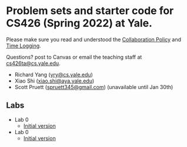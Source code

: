 # Problem sets and starter code for CS426 (Spring 2022) at Yale.

Please make sure you read and understood the [Collaboration Policy](collaboration_policy.md) and [Time Logging](time_logging.md).

Questions? post to Canvas or email the teaching staff at cs426ta@cs.yale.edu.
  - Richard Yang (yry@cs.yale.edu)
  - Xiao Shi (xiao.shi@aya.yale.edu)
  - Scott Pruett (spruett345@gmail.com) (unavailable until Jan 30th)

## Labs
 - Lab 0
   - [Initial version](lab0/lab0.md)
 - Lab 0
   - [Initial version](lab1/lab1.md)
